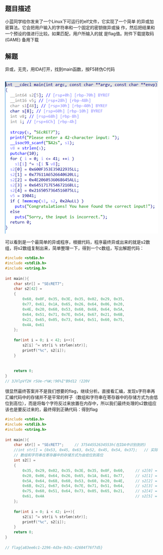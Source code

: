 ## 题目描述

小蓝同学给你发来了一个Linux下可运行的elf文件，它实现了一个简单
的异或加密算法。它会把用户输入的字符串和一个固定的密钥做异或操
作，然后把结果和一个预设的值进行比较。如果匹配，用户所输入的就
是flag值。附件下载提取码(GAME) 备用下载

## 解题

异或，无壳，用IDA打开，找到main函数，按F5转伪C代码

​    ![image-20240220154721400](./img/XOR/image-20240220154721400.png)

可以看到是一个最简单的异或程序，根据代码，程序最终异或出来的就是s2数组，将s2数组复制出来，简单整理一下，得到一个c数组，写出解题代码：

```c
#include <stdio.h>
#include <stdlib.h>
#include <string.h>

int main(){
    char str[] = "SEcRET7";
    char s2[42] = 
    {
        0x60, 0x0F, 0x35, 0x3E, 0x35, 0x02, 0x29, 0x35, 
        0x77, 0x61, 0x1A, 0x65, 0x26, 0x64, 0x06, 0x20, 
        0x4E, 0x20, 0x60, 0x53, 0x60, 0x68, 0x64, 0x5A, 
        0x64, 0x51, 0x71, 0x7E, 0x54, 0x67, 0x21, 0x6B, 
        0x21, 0x65, 0x05, 0x73, 0x64, 0x51, 0x60, 0x75, 
        0x4A, 0x61
    };

    for(int i = 0; i < 42; i++){
        s2[i] ^= str[i % strlen(str)];
        printf("%c", s2[i]);
    }
    

    return 0;
}
// 3JVlpVf2H rSUe-r%W;!96%I"B9d12 !220V
```



很显然最终答案并不是我们想要的flag，继续分析。直接看汇编，发现s字符串再汇编代码中的存储并不是平常的样子（数组和字符串在寄存器中的存储方式为由低位到高位），而是将每个字符反过来放置在内存中，所以我们最终处理的s2数组应该也是要反过来的，最终得到正确代码：得到flag

```c
#include <stdio.h>
#include <stdlib.h>
#include <string.h>

int main(){
    char str[] = "SEcRET7";     // 37544552634553h(在IDA中识别到的)
    //int str[] = {0x53, 0x45, 0x63, 0x52, 0x45, 0x54, 0x37};   // 实际上的"SEcRET7"
    // 数组和字符串在寄存器中的存储方式为由低位到高位
    int s2[] = 
    { 
        0x35, 0x29, 0x02, 0x35, 0x3E, 0x35, 0x0F, 0x60,     // s2[0] = 0x600F353E35022935
        0x20, 0x06, 0x64, 0x26, 0x65, 0x1A, 0x61, 0x77,     // s2[1] = 0x77611A6526640620
        0x5A, 0x64, 0x68, 0x60, 0x53, 0x60, 0x20, 0x4E,     // s2[2] = 0x4E2060536068645A
        0x6B, 0x21, 0x67, 0x54, 0x7E, 0x71, 0x51, 0x64,     // s2[3] = 0x6451717E5467216B
        0x75, 0x60, 0x51, 0x64, 0x73, 0x05, 0x65, 0x21,     // s2[4] = 0x2165057364516075
        0x61, 0x4A                                          // s2[5] = 0x4A61
    };
    
    for(int i = 0; i < 42; i++){
        s2[i] ^= str[i % strlen(str)];
        printf("%c", s2[i]);
    }
    return 0;
}

// flag{a83ee6c1-2296-4d3e-9d3c-42604f76f7d5}
```

